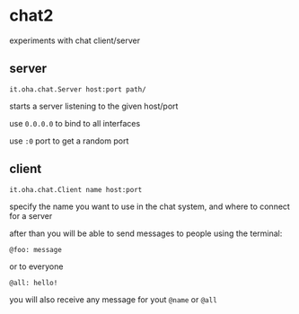 # chat2

experiments with chat client/server

## server

    it.oha.chat.Server host:port path/

starts a server listening to the given host/port

use `0.0.0.0` to bind to all interfaces

use `:0` port to get a random port

## client

    it.oha.chat.Client name host:port

specify the name you want to use in the chat system, and where to connect for a server

after than you will be able to send messages to people using the terminal:

    @foo: message

or to everyone

    @all: hello!

you will also receive any message for yout `@name` or `@all`

